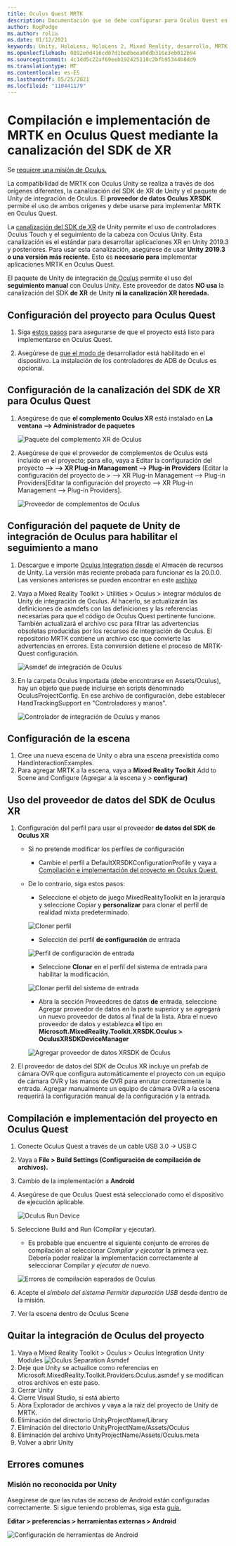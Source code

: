 ```yaml
---
title: Oculus Quest MRTK
description: Documentación que se debe configurar para Oculus Quest en MRTK
author: RogPodge
ms.author: roliu
ms.date: 01/12/2021
keywords: Unity, HoloLens, HoloLens 2, Mixed Reality, desarrollo, MRTK, Oculus Unity,
ms.openlocfilehash: 0892e0d416cd07d1bedbeea0ddb316e3eb012b94
ms.sourcegitcommit: 4c1dd5c22af69eeb192425118c2bfb95344b8dd9
ms.translationtype: MT
ms.contentlocale: es-ES
ms.lasthandoff: 05/25/2021
ms.locfileid: "110441179"
---
```

# <a name="building-and-deploying-mrtk-to-oculus-quest-using-the-xr-sdk-pipeline"></a>Compilación e implementación de MRTK en Oculus Quest mediante la canalización del SDK de XR

Se [requiere una misión de Oculus.](https://www.oculus.com/quest/)

La compatibilidad de MRTK con Oculus Unity se realiza a través de dos orígenes diferentes, la canalización del SDK de XR de Unity y el paquete de Unity de integración de Oculus. El **proveedor de datos Oculus XRSDK** permite el uso de ambos orígenes y debe usarse para implementar MRTK en Oculus Quest.

La [canalización del SDK de XR](https://docs.unity3d.com/Manual/XR.html) de Unity permite el uso de controladores Oculus Touch y el seguimiento de la cabeza con Oculus Unity.
Esta canalización es el estándar para desarrollar aplicaciones XR en Unity 2019.3 y posteriores. Para usar esta canalización, asegúrese de usar **Unity 2019.3 o una versión más reciente.** Esto es **necesario para** implementar aplicaciones MRTK en Oculus Quest. 

El paquete de Unity de integración [de Oculus](https://assetstore.unity.com/packages/tools/integration/oculus-integration-82022) permite el uso del **seguimiento manual** con Oculus Unity. Este proveedor de datos **NO usa** la canalización del SDK **de XR** de Unity **ni la canalización XR heredada.**

## <a name="setting-up-project-for-the-oculus-quest"></a>Configuración del proyecto para Oculus Quest

1. Siga [estos pasos](https://developer.oculus.com/documentation/unity/book-unity-gsg/) para asegurarse de que el proyecto está listo para implementarse en Oculus Quest.

1. Asegúrese de [que el modo de](https://developer.oculus.com/documentation/native/android/mobile-device-setup/) desarrollador está habilitado en el dispositivo. La instalación de los controladores de ADB de Oculus es opcional.

## <a name="setting-up-the-xr-sdk-pipeline-for-oculus-quest"></a>Configuración de la canalización del SDK de XR para Oculus Quest

1. Asegúrese de que **el complemento Oculus XR** está instalado en **La ventana --> Administrador de paquetes**

    ![Paquete del complemento XR de Oculus](../images/cross-platform/oculus-quest/OculusXRPluginPackage.png)

1. Asegúrese de que el proveedor de complementos de Oculus está incluido en el proyecto; para ello, vaya a Editar la configuración del proyecto **--> --> XR Plug-in Management --> Plug-in Providers** (Editar la configuración del proyecto de > --> XR Plug-in Management --> Plug-in Providers[Editar la configuración del proyecto --> XR Plug-in Management --> Plug-in Providers].

    ![Proveedor de complementos de Oculus](../images/cross-platform/oculus-quest/OculusPluginProvider.png)

## <a name="setting-up-the-oculus-integration-unity-package-to-enable-handtracking"></a>Configuración del paquete de Unity de integración de Oculus para habilitar el seguimiento a mano

1. Descargue e importe [Oculus Integration desde](https://assetstore.unity.com/packages/tools/integration/oculus-integration-82022) el Almacén de recursos de Unity. La versión más reciente probada para funcionar es la 20.0.0. Las versiones anteriores se pueden encontrar en este [archivo](https://developer.oculus.com/downloads/package/unity-integration-archive/)

1. Vaya a Mixed Reality Toolkit > Utilities > Oculus > integrar módulos de Unity de integración de Oculus. Al hacerlo, se actualizarán las definiciones de asmdefs con las definiciones y las referencias necesarias para que el código de Oculus Quest pertinente funcione. También actualizará el archivo csc para filtrar las advertencias obsoletas producidas por los recursos de integración de Oculus. El repositorio MRTK contiene un archivo csc que convierte las advertencias en errores. Esta conversión detiene el proceso de MRTK-Quest configuración.

    ![Asmdef de integración de Oculus](../images/cross-platform/oculus-quest/OculusIntegrationAsmdef.png)

1. En la carpeta Oculus importada (debe encontrarse en Assets/Oculus), hay un objeto que puede incluirse en scripts denominado OculusProjectConfig. En ese archivo de configuración, debe establecer HandTrackingSupport en "Controladores y manos".

    ![Controlador de integración de Oculus y manos](../images/cross-platform/oculus-quest/OculusIntegrationControllerAndHands.png)

## <a name="setting-up-the-scene"></a>Configuración de la escena

1. Cree una nueva escena de Unity o abra una escena preexistida como HandInteractionExamples.
1. Para agregar MRTK a la escena, vaya a **Mixed Reality Toolkit** Add to Scene and Configure (Agregar a la escena y  >  **configurar)**

## <a name="using-the-oculus-xr-sdk-data-provider"></a>Uso del proveedor de datos del SDK de Oculus XR

1. Configuración del perfil para usar el proveedor **de datos del SDK de Oculus XR**
    - Si no pretende modificar los perfiles de configuración
        - Cambie el perfil a DefaultXRSDKConfigurationProfile y vaya a [Compilación e implementación del proyecto en Oculus Quest.](oculus-quest-mrtk.md#build-and-deploy-your-project-to-oculus-quest)

    - De lo contrario, siga estos pasos:
        - Seleccione el objeto de juego MixedRealityToolkit en la jerarquía y seleccione Copiar y **personalizar** para clonar el perfil de realidad mixta predeterminado.

        ![Clonar perfil](../images/cross-platform/CloneProfile.png)

        - Selección del perfil **de configuración** de entrada

        ![Perfil de configuración de entrada](../images/cross-platform/InputConfigurationProfile.png)

        - Seleccione **Clonar** en el perfil del sistema de entrada para habilitar la modificación.

        ![Clonar perfil del sistema de entrada](../images/cross-platform/CloneInputSystemProfile.png)

        - Abra la sección Proveedores  de datos **de** entrada, seleccione Agregar proveedor de datos en la parte superior y se agregará un nuevo proveedor de datos al final de la lista.  Abra el nuevo proveedor de datos y establezca **el** tipo en **Microsoft.MixedReality.Toolkit.XRSDK.Oculus > OculusXRSDKDeviceManager**

        ![Agregar proveedor de datos XRSDK de Oculus](../images/cross-platform/oculus-quest/OculusAddDataXRSDKProvider.png)

1. El proveedor de datos del SDK de Oculus XR incluye un prefab de cámara OVR que configura automáticamente el proyecto con un equipo de cámara OVR y las manos de OVR para enrutar correctamente la entrada. Agregar manualmente un equipo de cámara OVR a la escena requerirá la configuración manual de la configuración y la entrada.

## <a name="build-and-deploy-your-project-to-oculus-quest"></a>Compilación e implementación del proyecto en Oculus Quest

1. Conecte Oculus Quest a través de un cable USB 3.0 -> USB C
1. Vaya a **File > Build Settings (Configuración de compilación de archivos).**
1. Cambio de la implementación a **Android**
1. Asegúrese de que Oculus Quest está seleccionado como el dispositivo de ejecución aplicable.

    ![Oculus Run Device](../images/cross-platform/oculus-quest/OculusRunDevice.png)

1. Seleccione Build and Run (Compilar y ejecutar).
    - Es probable que encuentre el siguiente conjunto de errores de compilación al seleccionar *Compilar y ejecutar* la primera vez. Debería poder realizar la implementación correctamente al seleccionar Compilar *y ejecutar de* nuevo.

    ![Errores de compilación esperados de Oculus](../images/cross-platform/oculus-quest/OculusExpectedBuildErrors.png)

1. Acepte el _símbolo del sistema Permitir depuración USB_ desde dentro de la misión.
1. Ver la escena dentro de Oculus Scene

## <a name="removing-oculus-integration-from-the-project"></a>Quitar la integración de Oculus del proyecto

1. Vaya a Mixed Reality Toolkit > Oculus > Oculus Integration Unity Modules  ![ Oculus Separation Asmdef](../images/cross-platform/oculus-quest/OculusSeparationAsmdef.png)
1. Deje que Unity se actualice como referencias en Microsoft.MixedReality.Toolkit.Providers.Oculus.asmdef y se modifican otros archivos en este paso.
1. Cerrar Unity
1. Cierre Visual Studio, si está abierto
1. Abra Explorador de archivos y vaya a la raíz del proyecto de Unity de MRTK.
1. Eliminación del directorio UnityProjectName/Library
1. Eliminación del directorio UnityProjectName/Assets/Oculus
1. Eliminación del archivo UnityProjectName/Assets/Oculus.meta
1. Volver a abrir Unity

## <a name="common-errors"></a>Errores comunes

### <a name="quest-not-recognized-by-unity"></a>Misión no reconocida por Unity

Asegúrese de que las rutas de acceso de Android están configuradas correctamente. Si sigue teniendo problemas, siga esta [guía.](https://developer.oculus.com/documentation/unity/book-unity-gsg/#install-android-tools)

**Editar > preferencias > herramientas externas > Android**

![Configuración de herramientas de Android](../images/cross-platform/oculus-quest/AndroidToolsConfig.png)
